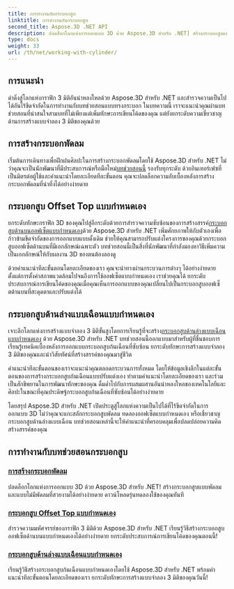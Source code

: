```yaml
---
title: การทำงานกับกระบอกสูบ
linktitle: การทำงานกับกระบอกสูบ
second_title: Aspose.3D .NET API
description: ปลดล็อกโลกแห่งการออกแบบ 3D ด้วย Aspose.3D สำหรับ .NET] สร้างกระบอกสูบแบบพัดลมและแบบไม่มีพัดลมที่สวยงามได้อย่างง่ายดาย ดาวน์โหลดรุ่นทดลองใช้ของคุณทันที!
type: docs
weight: 33
url: /th/net/working-with-cylinder/
---
```

## การแนะนำ

ดำดิ่งสู่โลกแห่งกราฟิก 3 มิติอันน่าหลงใหลด้วย Aspose.3D สำหรับ .NET และสำรวจความเป็นไปได้อันไร้ขีดจำกัดในการทำงานกับบทช่วยสอนแบบทรงกระบอก ในบทความนี้ เราจะแนะนำคุณผ่านบทช่วยสอนที่น่าสนใจสามบทที่ไม่เพียงแต่เพิ่มทักษะการเขียนโค้ดของคุณ แต่ยังยกระดับความเชี่ยวชาญด้านการสร้างแบบจำลอง 3 มิติของคุณด้วย

## การสร้างกระบอกพัดลม

 เริ่มต้นการเดินทางเพื่อฝึกฝนศิลปะในการสร้างกระบอกพัดลมโดยใช้ Aspose.3D สำหรับ .NET ไม่ว่าคุณจะเป็นนักพัฒนาที่มีประสบการณ์หรือมือใหม่[บทช่วยสอนนี้](./create-fan-cylinder/) รองรับทุกระดับ ด้วยอินเทอร์เฟซที่เป็นมิตรต่อผู้ใช้และคำแนะนำโดยละเอียดทีละขั้นตอน คุณจะปลดล็อกความลับเบื้องหลังการสร้างกระบอกพัดลมที่น่าทึ่งได้อย่างง่ายดาย

## กระบอกสูบ Offset Top แบบกำหนดเอง

 ยกระดับทักษะกราฟิก 3D ของคุณไปสู่อีกระดับด้วยการสำรวจความซับซ้อนของการสร้างสรรค์[กระบอกสูบด้านบนออฟเซ็ตแบบกำหนดเอง](./customized-offset-top-cylinder/)ด้วย Aspose.3D สำหรับ .NET เพิ่มศักยภาพให้กับตัวเองเพื่อก้าวข้ามขีดจำกัดของการออกแบบแบบดั้งเดิม ช่วยให้คุณสามารถปรับแต่งโครงการของคุณด้วยกระบอกสูบออฟเซ็ตด้านบนที่มีเอกลักษณ์เฉพาะตัว บทช่วยสอนนี้เป็นสิ่งที่นักพัฒนาที่กำลังมองหาวิธีเพิ่มความเป็นเอกลักษณ์ให้กับผลงาน 3D ของตนต้องลองดู

ด้วยคำแนะนำทีละขั้นตอนโดยละเอียดของเรา คุณจะนำทางผ่านกระบวนการต่างๆ ได้อย่างง่ายดาย ตั้งแต่การตั้งค่าสภาพแวดล้อมไปจนถึงการใช้ออฟเซ็ตแบบกำหนดเอง เราช่วยคุณได้ ยกระดับประสบการณ์การเขียนโค้ดของคุณเมื่อคุณเห็นการออกแบบของคุณเปลี่ยนไปเป็นกระบอกสูบออฟเซ็ตด้านบนที่สะดุดตาและปรับแต่งได้

## กระบอกสูบด้านล่างแบบเฉือนแบบกำหนดเอง

 เจาะลึกโลกแห่งการสร้างแบบจำลอง 3 มิติขั้นสูงโดยการเรียนรู้ที่จะสร้าง[กระบอกสูบด้านล่างแบบเฉือนแบบกำหนดเอง](./customized-shear-bottom-cylinder/) ด้วย Aspose.3D สำหรับ .NET บทช่วยสอนนี้ออกแบบมาสำหรับผู้ที่ชื่นชอบการเรียนรู้เทคนิคเบื้องหลังการออกแบบกระบอกสูบก้นเฉือนที่ซับซ้อน ยกระดับทักษะการสร้างแบบจำลอง 3 มิติของคุณและนำวิสัยทัศน์ที่สร้างสรรค์ของคุณมาสู่ชีวิต

คำแนะนำทีละขั้นตอนของเราจะแนะนำคุณตลอดกระบวนการทั้งหมด โดยให้ข้อมูลเชิงลึกในแต่ละขั้นตอนของการสร้างกระบอกสูบก้นเฉือนแบบปรับแต่งเอง ทำตามคำแนะนำโดยละเอียดของเรา และร่วมเป็นสักขีพยานในการพัฒนาทักษะของคุณ ดื่มด่ำไปกับการผสมผสานอันน่าหลงใหลของเทคโนโลยีและศิลปะในขณะที่คุณประดิษฐ์กระบอกสูบก้นเฉือนที่ซับซ้อนได้อย่างง่ายดาย

โดยสรุป Aspose.3D สำหรับ .NET เปิดประตูสู่โลกแห่งความเป็นไปได้ที่ไร้ขีดจำกัดในการออกแบบ 3D ไม่ว่าคุณจะแกะสลักกระบอกสูบพัดลม ทดลองออฟเซ็ตแบบกำหนดเอง หรือเชี่ยวชาญกระบอกสูบด้านล่างแบบเฉือน บทช่วยสอนเหล่านี้จะให้คำแนะนำที่ครอบคลุมเพื่อปลดปล่อยความคิดสร้างสรรค์ของคุณ 
## การทำงานกับบทช่วยสอนกระบอกสูบ
### [การสร้างกระบอกพัดลม](./create-fan-cylinder/)
ปลดล็อกโลกแห่งการออกแบบ 3D ด้วย Aspose.3D สำหรับ .NET! สร้างกระบอกสูบแบบพัดลมและแบบไม่มีพัดลมที่สวยงามได้อย่างง่ายดาย ดาวน์โหลดรุ่นทดลองใช้ของคุณทันที
### [กระบอกสูบ Offset Top แบบกำหนดเอง](./customized-offset-top-cylinder/)
สำรวจความมหัศจรรย์ของกราฟิก 3 มิติด้วย Aspose.3D สำหรับ .NET เรียนรู้วิธีสร้างกระบอกสูบออฟเซ็ตด้านบนแบบกำหนดเองได้อย่างง่ายดาย ยกระดับประสบการณ์การเขียนโค้ดของคุณตอนนี้!
### [กระบอกสูบด้านล่างแบบเฉือนแบบกำหนดเอง](./customized-shear-bottom-cylinder/)
เรียนรู้วิธีสร้างกระบอกสูบก้นเฉือนแบบกำหนดเองโดยใช้ Aspose.3D สำหรับ .NET พร้อมคำแนะนำทีละขั้นตอนโดยละเอียดของเรา ยกระดับทักษะการสร้างแบบจำลอง 3 มิติของคุณวันนี้!